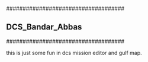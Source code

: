 ####################################
## DCS_Bandar_Abbas
####################################

this is just some fun in dcs mission editor and gulf map.